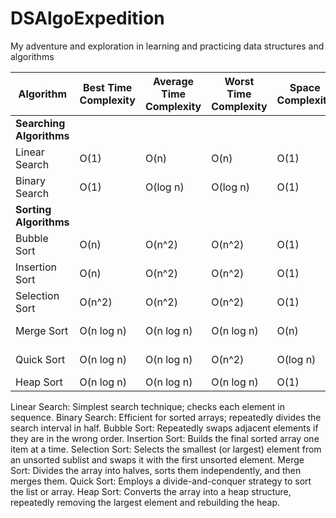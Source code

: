 # DSAlgoExpedition
My adventure and exploration in learning and practicing data structures and algorithms

| Algorithm | Best Time Complexity | Average Time Complexity | Worst Time Complexity | Space Complexity | Implementation Method | Comparison-Based | Category |
|-----------|----------------------|-------------------------|-----------------------|------------------|-----------------------|------------------|----------|
| **Searching Algorithms** | | | | | | | |
| Linear Search | O(1) | O(n) | O(n) | O(1) | Iterative | No | Brute Force |
| Binary Search | O(1) | O(log n) | O(log n) | O(1) | Iterative or Recursive | Yes | Divide and Conquer |
| **Sorting Algorithms** | | | | | | | |
| Bubble Sort | O(n) | O(n^2) | O(n^2) | O(1) | Iterative | Yes | Brute Force |
| Insertion Sort | O(n) | O(n^2) | O(n^2) | O(1) | Iterative | Yes | Incremental Insertion |
| Selection Sort | O(n^2) | O(n^2) | O(n^2) | O(1) | Iterative | Yes | Incremental Selection |
| Merge Sort | O(n log n) | O(n log n) | O(n log n) | O(n) | Recursive | Yes | Divide and Conquer |
| Quick Sort | O(n log n) | O(n log n) | O(n^2) | O(log n) | Recursive | Yes | Divide and Conquer |
| Heap Sort | O(n log n) | O(n log n) | O(n log n) | O(1) | Iterative | Yes | Selection |

Linear Search: Simplest search technique; checks each element in sequence.
Binary Search: Efficient for sorted arrays; repeatedly divides the search interval in half.
Bubble Sort: Repeatedly swaps adjacent elements if they are in the wrong order.
Insertion Sort: Builds the final sorted array one item at a time.
Selection Sort: Selects the smallest (or largest) element from an unsorted sublist and swaps it with the first unsorted element.
Merge Sort: Divides the array into halves, sorts them independently, and then merges them.
Quick Sort: Employs a divide-and-conquer strategy to sort the list or array.
Heap Sort: Converts the array into a heap structure, repeatedly removing the largest element and rebuilding the heap.
